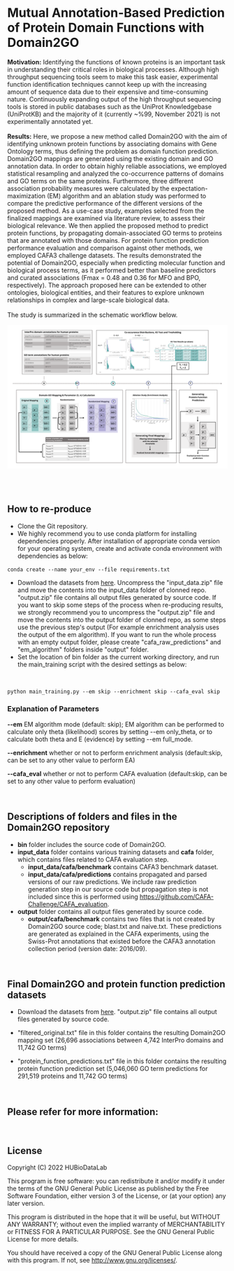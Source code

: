 # Mutual Annotation-Based Prediction of Protein Domain Functions with Domain2GO

**Motivation:** Identifying the functions of known proteins is an important task in understanding their critical roles in biological processes. Although high throughput sequencing tools seem to make this task easier, experimental function identification techniques cannot keep up with the increasing amount of sequence data due to their expensive and time-consuming nature. Continuously expanding output of the high throughput sequencing tools is stored in public databases such as the UniProt Knowledgebase (UniProtKB) and the majority of it (currently ~%99, November 2021) is not experimentally annotated yet.  
<br/>
**Results:** Here, we propose a new method called Domain2GO with the aim of identifying unknown protein functions by associating domains with Gene Ontology terms, thus defining the problem as domain function prediction. Domain2GO mappings are generated using the existing domain and GO annotation data. In order to obtain highly reliable associations, we employed statistical resampling and analyzed the co-occurrence patterns of domains and GO terms on the same proteins. Furthermore, three different association probability measures were calculated by the expectation-maximization (EM) algorithm and an ablation study was performed to compare the predictive performance of the different versions of the proposed method. As a use-case study, examples selected from the finalized mappings are examined via literature review, to assess their biological relevance. We then applied the proposed method to predict protein functions, by propagating domain-associated GO terms to proteins that are annotated with those domains. For protein function prediction performance evaluation and comparison against other methods, we employed CAFA3 challenge datasets. The results demonstrated the potential of Domain2GO, especially when predicting molecular function and biological process terms, as it performed better than baseline predictors and curated associations (Fmax = 0.48 and 0.36 for MFO and BPO, respectively). The approach proposed here can be extended to other ontologies, biological entities, and their features to explore unknown relationships in complex and large-scale biological data.  
<br/>
The study is summarized in the schematic workflow below.

![alt text for screen readers](/figures/full_methodology.png "schematic workflow of the Domain2GO")

<br/><br/>

## How to re-produce

- Clone the Git repository.
- We highly recommend you to use conda platform for installing dependencies properly. After installation of appropriate conda version for your operating system, create and activate conda environment with dependencies as below:

```
conda create --name your_env --file requirements.txt
```

- Download the datasets from [here](https://drive.google.com/drive/folders/1YF-lgvPsv5Xt_dhjr21QUCOl6z1iV9ZJ?usp=sharing). Uncompress the "input_data.zip" file and move the contents into the input_data folder of clonned repo. "output.zip" file contains all output files generated by source code. If you want to skip some steps of the process when re-producing results, we strongly recommend you to uncompress the "output.zip" file and move the contents into the output folder of clonned repo, as some steps use the previous step's output (For example enrichment analysis uses the output of the em algorithm). If you want to run the whole process with an empty output folder, please create "cafa_raw_predictions" and "em_algorithm" folders inside "output" folder.
- Set the location of bin folder as the current working directory, and run the main_training script with the desired settings as below:

<br/>

```
python main_training.py --em skip --enrichment skip --cafa_eval skip
```

### Explanation of Parameters
**--em** EM algorithm mode (default: skip); EM algorithm can be performed to calculate only theta (likelihood) scores by setting --em only_theta, or to calculate both theta and E (evidence) by setting --em full_mode.

**--enrichment** whether or not to perform enrichment analysis (default:skip, can be set to any other value to perform EA)

**--cafa_eval** whether or not to perform CAFA evaluation (default:skip, can be set to any other value to perform evaluation)

<br/>

## Descriptions of folders and files in the Domain2GO repository

- **bin** folder includes the source code of Domain2GO.
- **input_data** folder contains various training datasets and **cafa** folder, which contains files related to CAFA evaluation step.
  - **input_data/cafa/benchmark** contains CAFA3 benchmark dataset.
  - **input_data/cafa/predictions** contains propagated and parsed versions of our raw predictions. We include raw prediction generation step in our source code but propagation step is not included since this is performed using https://github.com/CAFA-Challenge/CAFA_evaluation.
- **output** folder contains all output files generated by source code.
  - **output/cafa/benchmark** contains two files that is not created by Domain2GO source code; blast.txt and naive.txt. These predictions are generated as explained in the CAFA experiments, using the Swiss-Prot annotations that existed before the CAFA3 annotation collection period (version date: 2016/09).

<br/>

## Final Domain2GO and protein function prediction datasets
- Download the datasets from [here](https://drive.google.com/drive/folders/1YF-lgvPsv5Xt_dhjr21QUCOl6z1iV9ZJ?usp=sharing). "output.zip" file contains all output files generated by source code. 

- "filtered_original.txt" file in this folder contains the resulting Domain2GO mapping set (26,696 associations between 4,742 InterPro domains and 11,742 GO terms)
- "protein_function_predictions.txt" file in this folder contains the resulting protein function prediction set (5,046,060 GO term predictions for 291,519 proteins and 11,742 GO terms)

<br/>

## Please refer for more information:

<br/>

## License
Copyright (C) 2022 HUBioDataLab

This program is free software: you can redistribute it and/or modify it under the terms of the GNU General Public License as published by the Free Software Foundation, either version 3 of the License, or (at your option) any later version.

This program is distributed in the hope that it will be useful, but WITHOUT ANY WARRANTY; without even the implied warranty of MERCHANTABILITY or FITNESS FOR A PARTICULAR PURPOSE. See the GNU General Public License for more details.

You should have received a copy of the GNU General Public License along with this program. If not, see http://www.gnu.org/licenses/.


